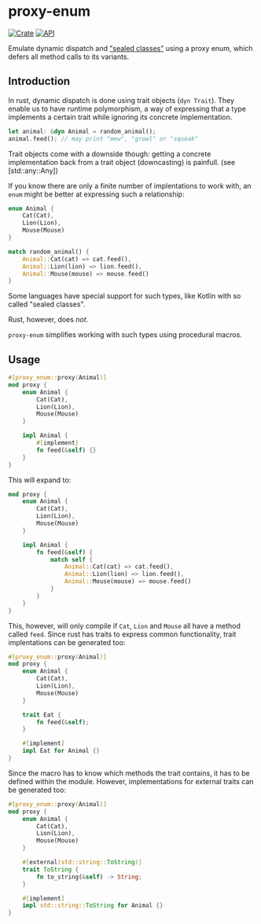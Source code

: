 # proxy-enum
[![Crate](https://img.shields.io/crates/v/proxy-enum.svg)](https://crates.io/crates/proxy-enum)
[![API](https://docs.rs/proxy-enum/badge.svg)](https://docs.rs/proxy-enum)

Emulate dynamic dispatch and ["sealed classes"](https://kotlinlang.org/docs/reference/sealed-classes.html) using a proxy enum, which defers all method calls to its variants.

## Introduction
In rust, dynamic dispatch is done using trait objects (`dyn Trait`).
They enable us to have runtime polymorphism, a way of expressing that a type implements a
certain trait while ignoring its concrete implementation.

```rust
let animal: &dyn Animal = random_animal();
animal.feed(); // may print "mew", "growl" or "squeak"
```

Trait objects come with a downside though:
getting a concrete implementation back from a trait object (downcasting) is painfull.
(see [std::any::Any])

If you know there are only a finite number of implentations to work with, an `enum` might be
better at expressing such a relationship:
```rust
enum Animal {
    Cat(Cat),
    Lion(Lion),
    Mouse(Mouse)
}

match random_animal() {
    Animal::Cat(cat) => cat.feed(),
    Animal::Lion(lion) => lion.feed(),
    Animal::Mouse(mouse) => mouse.feed()
}
```
Some languages have special support for such types, like Kotlin with so called "sealed classes".

Rust, however, does *not*.

`proxy-enum` simplifies working with such types using procedural macros.

## Usage
```rust
#[proxy_enum::proxy(Animal)]
mod proxy {
    enum Animal {
        Cat(Cat),
        Lion(Lion),
        Mouse(Mouse)
    }

    impl Animal {
        #[implement]
        fn feed(&self) {}
    }
}
```
This will expand to:
```rust
mod proxy {
    enum Animal {
        Cat(Cat),
        Lion(Lion),
        Mouse(Mouse)
    }

    impl Animal {
        fn feed(&self) {
            match self {
                Animal::Cat(cat) => cat.feed(),
                Animal::Lion(lion) => lion.feed(),
                Animal::Mouse(mouse) => mouse.feed()
            }
        }
    }
}
```
This, however, will only compile if `Cat`, `Lion` and `Mouse` all have a method called `feed`.
Since rust has traits to express common functionality, trait implentations can be generated too:
```rust
#[proxy_enum::proxy(Animal)]
mod proxy {
    enum Animal {
        Cat(Cat),
        Lion(Lion),
        Mouse(Mouse)
    }

    trait Eat {
        fn feed(&self);
    }

    #[implement]
    impl Eat for Animal {}
}
```
Since the macro has to know which methods the trait contains, it has to be defined within the
module. However, implementations for external traits can be generated too:

```rust
#[proxy_enum::proxy(Animal)]
mod proxy {
    enum Animal {
        Cat(Cat),
        Lion(Lion),
        Mouse(Mouse)
    }

    #[external(std::string::ToString)]
    trait ToString {
        fn to_string(&self) -> String;
    }

    #[implement]
    impl std::string::ToString for Animal {}
}
```